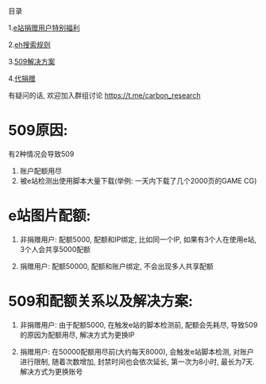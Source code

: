 目录

1.[e站捐赠用户特别福利](https://github.com/kk9448/ehDonate/blob/main/eh捐赠用户特别福利.md)

2.[eh搜索规则](https://github.com/kk9448/ehDonate/blob/main/eh搜索规则.md)

3.[509解决方案](https://github.com/kk9448/ehDonate/blob/main/509解决方案.md)

4.[代捐赠](https://github.com/kk9448/ehDonate/blob/main/代捐赠.md)


有疑问的话, 欢迎加入群组讨论 https://t.me/carbon_research

# 509原因: 
有2种情况会导致509
1) 账户配额用尽
2) 被e站检测出使用脚本大量下载(举例: 一天内下载了几个2000页的GAME CG)

# e站图片配额:</br>

1) 非捐赠用户: 配额5000, 配额和IP绑定, 比如同一个IP, 如果有3个人在使用e站, 3个人会共享5000配额

2) 捐赠用户: 配额50000, 配额和账户绑定, 不会出现多人共享配额

# 509和配额关系以及解决方案:</br>

1) 非捐赠用户: 由于配额5000, 在触发e站的脚本检测前, 配额会先耗尽, 导致509的原因为配额用尽, 解决方式为更换IP

2) 捐赠用户: 在50000配额用尽前(大约每天8000), 会触发e站脚本检测, 对账户进行限制, 随着次数增加, 封禁时间也会依次延长, 第一次为8小时, 最长为7天.解决方式为更换账号 

